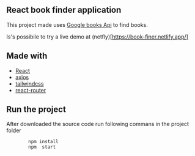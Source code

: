 ## React book finder application

This project made  uses [Google books Api](https://developers.google.com/books/docs/overview) to find books. 

Is's possibile to try a live demo at (netfly)[https://book-finer.netlify.app/]

## Made with

- [React](https://reactjs.org/)
- [axios](https://www.npmjs.com/package/axios)
- [tailwindcss](https://www.npmjs.com/package/html-react-parser)
- [react-router](https://www.npmjs.com/package/react-router)


## Run the project 
After downloaded the source code run following commans in the project folder 

```
        npm install  
        npm  start
```
